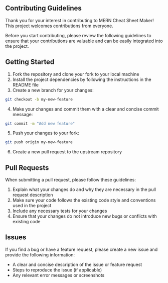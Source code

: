 ## Contributing Guidelines

Thank you for your interest in contributing to MERN Cheat Sheet Maker! This project welcomes contributions from everyone.

Before you start contributing, please review the following guidelines to ensure that your contributions are valuable and can be easily integrated into the project.

## Getting Started

1.  Fork the repository and clone your fork to your local machine
2.  Install the project dependencies by following the instructions in the README file
3.  Create a new branch for your changes:

```bash
git checkout -b my-new-feature

```

4.  Make your changes and commit them with a clear and concise commit message:

```bash
git commit -m "Add new feature"

```

5.  Push your changes to your fork:

```bash
git push origin my-new-feature

```

6.  Create a new pull request to the upstream repository

## Pull Requests

When submitting a pull request, please follow these guidelines:

1.  Explain what your changes do and why they are necessary in the pull request description
2.  Make sure your code follows the existing code style and conventions used in the project
3.  Include any necessary tests for your changes
4.  Ensure that your changes do not introduce new bugs or conflicts with existing code

## Issues

If you find a bug or have a feature request, please create a new issue and provide the following information:

- A clear and concise description of the issue or feature request
- Steps to reproduce the issue (if applicable)
- Any relevant error messages or screenshots
